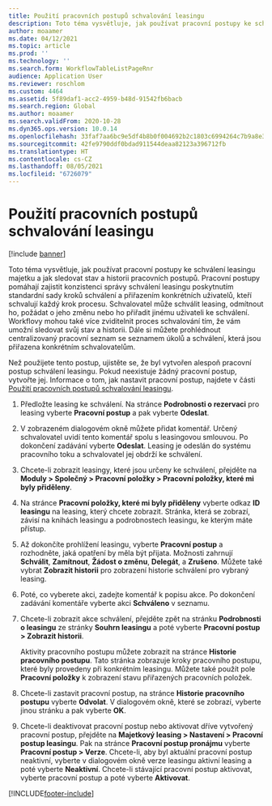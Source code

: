 ```yaml
---
title: Použití pracovních postupů schvalování leasingu
description: Toto téma vysvětluje, jak používat pracovní postupy ke schválení leasingu majetku a jak sledovat stav a historii pracovních postupů.
author: moaamer
ms.date: 04/12/2021
ms.topic: article
ms.prod: ''
ms.technology: ''
ms.search.form: WorkflowTableListPageRnr
audience: Application User
ms.reviewer: roschlom
ms.custom: 4464
ms.assetid: 5f89daf1-acc2-4959-b48d-91542fb6bacb
ms.search.region: Global
ms.author: moaamer
ms.search.validFrom: 2020-10-28
ms.dyn365.ops.version: 10.0.14
ms.openlocfilehash: 33faf7aa6bc9e5df4b8b0f004692b2c1803c6994264c7b9a8e3eb404387f6800
ms.sourcegitcommit: 42fe9790ddf0bdad911544deaa82123a396712fb
ms.translationtype: HT
ms.contentlocale: cs-CZ
ms.lasthandoff: 08/05/2021
ms.locfileid: "6726079"
---
```

# <a name="use-lease-approval-workflows"></a>Použití pracovních postupů schvalování leasingu

[!include [banner](../includes/banner.md)]

Toto téma vysvětluje, jak používat pracovní postupy ke schválení leasingu majetku a jak sledovat stav a historii pracovních postupů. Pracovní postupy pomáhají zajistit konzistenci správy schválení leasingu poskytnutím standardní sady kroků schválení a přiřazením konkrétních uživatelů, kteří schvalují každý krok procesu. Schvalovatel může schválit leasing, odmítnout ho, požádat o jeho změnu nebo ho přiřadit jinému uživateli ke schválení. Workflovy mohou také více zviditelnit proces schvalování tím, že vám umožní sledovat svůj stav a historii. Dále si můžete prohlédnout centralizovaný pracovní seznam se seznamem úkolů a schválení, která jsou přiřazena konkrétním schvalovatelům.

Než použijete tento postup, ujistěte se, že byl vytvořen alespoň pracovní postup schválení leasingu. Pokud neexistuje žádný pracovní postup, vytvořte jej. Informace o tom, jak nastavit pracovní postup, najdete v části [Použití pracovních postupů schvalování leasingu](set-up-lease-wrkflw.md).

1. Předložte leasing ke schválení. Na stránce **Podrobnosti o rezervaci** pro leasing vyberte **Pracovní postup** a pak vyberte **Odeslat**.
2. V zobrazeném dialogovém okně můžete přidat komentář. Určený schvalovatel uvidí tento komentář spolu s leasingovou smlouvou. Po dokončení zadávání vyberte **Odeslat**. Leasing je odeslán do systému pracovního toku a schvalovatel jej obdrží ke schválení.
3. Chcete-li zobrazit leasingy, které jsou určeny ke schválení, přejděte na **Moduly \> Společný \> Pracovní položky \> Pracovní položky, které mi byly přiděleny**.
4. Na stránce **Pracovní položky, které mi byly přiděleny** vyberte odkaz **ID leasingu** na leasing, který chcete zobrazit. Stránka, která se zobrazí, závisí na knihách leasingu a podrobnostech leasingu, ke kterým máte přístup.
5. Až dokončíte prohlížení leasingu, vyberte **Pracovní postup** a rozhodněte, jaká opatření by měla být přijata. Možnosti zahrnují **Schválit**, **Zamítnout**, **Žádost o změnu**, **Delegát**, a **Zrušeno**. Můžete také vybrat **Zobrazit historii** pro zobrazení historie schválení pro vybraný leasing.
6. Poté, co vyberete akci, zadejte komentář k popisu akce. Po dokončení zadávání komentáře vyberte akci **Schváleno** v seznamu.
7. Chcete-li zobrazit akce schválení, přejděte zpět na stránku **Podrobnosti o leasingu** ze stránky **Souhrn leasingu** a poté vyberte **Pracovní postup \> Zobrazit historii**.

    Aktivity pracovního postupu můžete zobrazit na stránce **Historie pracovního postupu**. Tato stránka zobrazuje kroky pracovního postupu, které byly provedeny při konkrétním leasingu. Můžete také použít pole **Pracovní položky** k zobrazení stavu přiřazených pracovních položek.

8. Chcete-li zastavit pracovní postup, na stránce **Historie pracovního postupu** vyberte **Odvolat**. V dialogovém okně, které se zobrazí, vyberte jinou stránku a pak vyberte **OK**.
9. Chcete-li deaktivovat pracovní postup nebo aktivovat dříve vytvořený pracovní postup, přejděte na **Majetkový leasing \> Nastavení \> Pracovní postup leasingu**. Pak na stránce **Pracovní postup pronájmu** vyberte **Pracovní postup \> Verze**. Chcete-li, aby byl aktuální pracovní postup neaktivní, vyberte v dialogovém okně verze leasingu aktivní leasing a poté vyberte **Neaktivní**. Chcete-li stávající pracovní postup aktivovat, vyberte pracovní postup a poté vyberte **Aktivovat**.


[!INCLUDE[footer-include](../../includes/footer-banner.md)]
